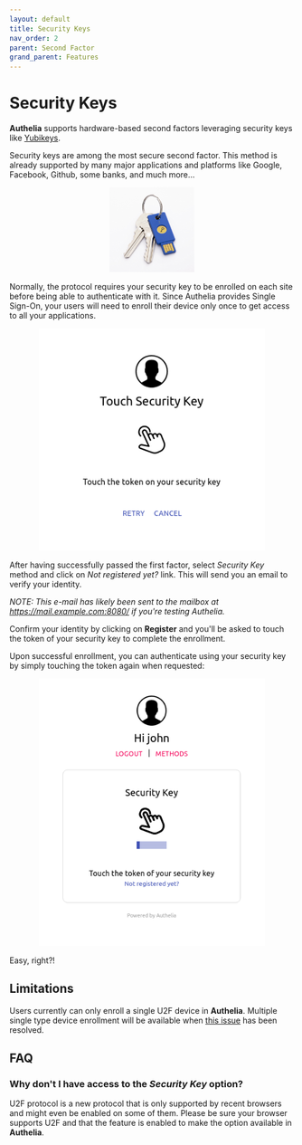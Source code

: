 ```yaml
---
layout: default
title: Security Keys
nav_order: 2
parent: Second Factor
grand_parent: Features
---
```


# Security Keys

**Authelia** supports hardware-based second factors leveraging security keys like
[Yubikeys](Yubikey).

Security keys are among the most secure second factor. This method is already
supported by many major applications and platforms like Google, Facebook, Github,
some banks, and much more...

<p align="center">
  <img src="../../images/yubikey.jpg" width="150">
</p>

Normally, the protocol requires your security key to be enrolled on each site before
being able to authenticate with it. Since Authelia provides Single Sign-On, your users
will need to enroll their device only once to get access to all your applications.

<p align="center">
  <img src="../../images/REGISTER-U2F.png" width="400">
</p>

After having successfully passed the first factor, select *Security Key* method and
click on *Not registered yet?* link. This will send you an email to verify your identity.

*NOTE: This e-mail has likely been sent to the mailbox at https://mail.example.com:8080/ if you're testing Authelia.*

Confirm your identity by clicking on **Register** and you'll be asked to
touch the token of your security key to complete the enrollment.

Upon successful enrollment, you can authenticate using your security key
by simply touching the token again when requested:

<p align="center">
  <img src="../../images/2FA-U2F.png" width="400">
</p>

Easy, right?!


## Limitations

Users currently can only enroll a single U2F device in **Authelia**.
Multiple single type device enrollment will be available when [this issue](https://github.com/authelia/authelia/issues/275) has been resolved.


## FAQ

### Why don't I have access to the *Security Key* option?

U2F protocol is a new protocol that is only supported by recent browsers
and might even be enabled on some of them. Please be sure your browser
supports U2F and that the feature is enabled to make the option
available in **Authelia**.

[Yubikey]: https://www.yubico.com/products/yubikey-hardware/yubikey4/
